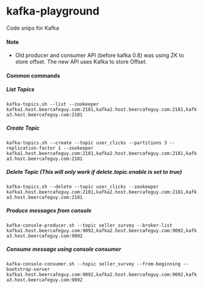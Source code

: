 # kafka-playground
Code snips for Kafka

#### Note
* Old producer and consumer API (before kafka 0.8) was using ZK to store offset. The new API uses Kafka to store Offset.

#### Common commands 
##### List Topics
`kafka-topics.sh --list --zookeeper kafka1.host.beercafeguy.com:2181,kafka2.host.beercafeguy.com:2181,kafka3.host.beercafeguy.com:2181`
<br>

##### Create Topic
`kafka-topics.sh --create --topic user_clicks --partitions 3 --replication-factor 1 --zookeeper kafka1.host.beercafeguy.com:2181,kafka2.host.beercafeguy.com:2181,kafka3.host.beercafeguy.com:2181`
<br>

##### Delete Topic (This will only work if delete.topic.enable is set to true)
`kafka-topics.sh --delete --topic user_clicks --zookeeper kafka1.host.beercafeguy.com:2181,kafka2.host.beercafeguy.com:2181,kafka3.host.beercafeguy.com:2181`

##### Produce messages from console
`kafka-console-producer.sh --topic seller_survey --broker-list kafka1.host.beercafeguy.com:9092,kafka2.host.beercafeguy.com:9092,kafka3.host.beercafeguy.com:9092`
<br>
##### Consume message using console consumer
`kafka-console-consumer.sh --topic seller_survey --from-beginning --bootstrap-server kafka1.host.beercafeguy.com:9092,kafka2.host.beercafeguy.com:9092,kafka3.host.beercafeguy.com:9092`
<br>
